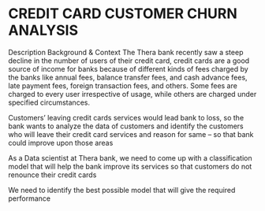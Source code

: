 # CREDIT CARD CUSTOMER CHURN ANALYSIS

Description
Background & Context
The Thera bank recently saw a steep decline in the number of users of their credit card, credit cards are a good source of income for banks because of different kinds of fees charged by the banks like annual fees, balance transfer fees, and cash advance fees, late payment fees, foreign transaction fees, and others. Some fees are charged to every user irrespective of usage, while others are charged under specified circumstances.

Customers’ leaving credit cards services would lead bank to loss, so the bank wants to analyze the data of customers and identify the customers who will leave their credit card services and reason for same – so that bank could improve upon those areas

As a Data scientist at Thera bank, we need to come up with a classification model that will help the bank improve its services so that customers do not renounce their credit cards

We need to identify the best possible model that will give the required performance
